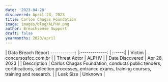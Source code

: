 ```yaml
---
date: '2023-04-28'
discovered: April 28, 2023
title: Carlos Chagas Foundation
image: images/blog/ALPHV.png
author: Breachsense Support
draft: false
yearmonths: 2023/april
---
```



| Data Breach Report
------------:     |:-------------:    | :-----:|
| Victim      | concursosfcc.com.br      | 
| Threat Actor      | ALPHV      | 
| Date Discovered      | Apr 28, 2023      | 
| Description      | Carlos Chagas Foundation, conducts public tenders, certifications, selection processes, entrance exams, training courses, training and research.      | 
| Leak Size      | Unknown      | 

